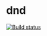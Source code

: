 # dnd
[![Build status](https://ci.appveyor.com/api/projects/status/yjfmrvj7cp68sdd4/branch/main?svg=true)](https://ci.appveyor.com/project/natalia-smyslova/dnd/branch/main)